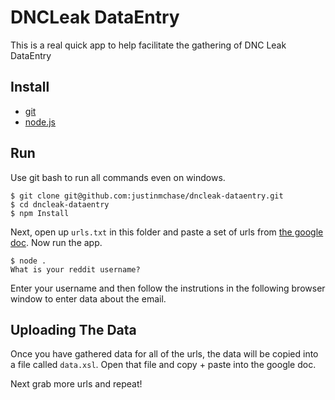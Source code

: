 # DNCLeak DataEntry

This is a real quick app to help facilitate the gathering of DNC Leak DataEntry

## Install

* [git](https://git-scm.com/)
* [node.js](https://nodejs.org)

## Run

Use git bash to run all commands even on windows.

```
$ git clone git@github.com:justinmchase/dncleak-dataentry.git
$ cd dncleak-dataentry
$ npm Install
```

Next, open up `urls.txt` in this folder and paste a set of urls from [the google doc](https://docs.google.com/spreadsheets/d/1ORUwiu-JsJ15xqgIGeP-P14WJULt9B5fZRNzQaPDxjk/edit#gid=0). Now run the app.

```
$ node .
What is your reddit username?
```

Enter your username and then follow the instrutions in the following browser window to enter data about the email.

## Uploading The Data

Once you have gathered data for all of the urls, the data will be copied into a file called `data.xsl`. Open that file and copy + paste into the google doc.

Next grab more urls and repeat!

